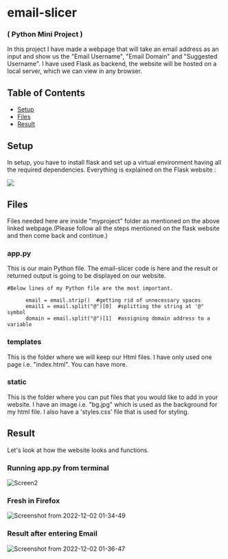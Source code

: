 # email-slicer
### ( Python Mini Project )

In this project I have made a webpage that will take an email address as an  input and show us the "Email Username", "Email Domain" and "Suggested Username".
I have used Flask as backend, the website will be hosted on a local server, which we can view in any browser.

## Table of Contents

- [Setup](#Setup)
- [Files](#Files)
- [Result](#Result)

## Setup

In setup, you have to install flask and set up a virtual environment having all the required dependencies. Everything is explained on the Flask website :

<a href="https://flask.palletsprojects.com/en/2.1.x/installation/#python-version"><img src="https://flask.palletsprojects.com/en/2.1.x/_static/flask-icon.png"></a>

## Files

Files needed here are inside "myproject" folder as mentioned on the above linked webpage.(Please follow all the steps mentioned on the flask website and then come back and continue.)
 
 ### app.py
 
 This is our main Python file. The email-slicer code is here and the result or returned output is going to be displayed on our website.
 
 ```python3
 #Below lines of my Python file are the most important.
 
       email = email.strip()  #getting rid of unnecessary spaces
       email1 = email.split("@")[0]  #splitting the string at '@" symbol 
       domain = email.split("@")[1]  #assigning domain address to a variable
```
 
 ### templates
 
 This is the folder where we will keep our Html files. I have only used one page i.e. "index.html". You can have more.
 
 ### static
 
 This is the folder where you can put files that you would like to add in your website. I have an image i.e. "bg.jpg" which is used as the background for my html file. I also have a 'styles.css' file that is used for styling.
 
 ## Result
 
 Let's look at how the website looks and functions.
 
 ### Running app.py from terminal

![Screen2](https://user-images.githubusercontent.com/89385145/189984487-dde80b8c-f306-41a3-973d-b3df8a77db1d.jpg)


 ### Fresh in Firefox
 
![Screenshot from 2022-12-02 01-34-49](https://user-images.githubusercontent.com/89385145/205149698-f5ce7c34-10c6-4568-bda2-8939dd692e3c.png)

 ### Result after entering Email
 
 ![Screenshot from 2022-12-02 01-36-47](https://user-images.githubusercontent.com/89385145/205149762-f4bef393-ded2-424c-bbb4-6e1c1ef3e3b2.png)

